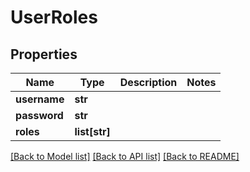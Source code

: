 # UserRoles

## Properties
Name | Type | Description | Notes
------------ | ------------- | ------------- | -------------
**username** | **str** |  | 
**password** | **str** |  | 
**roles** | **list[str]** |  | 

[[Back to Model list]](../README.md#documentation-for-models) [[Back to API list]](../README.md#documentation-for-api-endpoints) [[Back to README]](../README.md)

